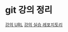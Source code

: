 # git 강의 정리

[강의 URL](https://online.fastcampus.co.kr/courses/548428/lectures/10646335)
[강의 실습 레포지토리](https://github.com/imgeum/boxiting)

